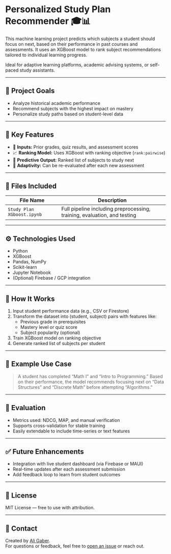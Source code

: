 # Personalized Study Plan Recommender 🎓📊

This machine learning project predicts which subjects a student should focus on next, based on their performance in past courses and assessments. It uses an XGBoost model to rank subject recommendations tailored to individual learning progress.

Ideal for adaptive learning platforms, academic advising systems, or self-paced study assistants.

---

## 🧠 Project Goals

- Analyze historical academic performance
- Recommend subjects with the highest impact on mastery
- Personalize study paths based on student-level data

---

## 🧾 Key Features

- 🔢 **Inputs:** Prior grades, quiz results, and assessment scores
- 📈 **Ranking Model:** Uses XGBoost with ranking objective (`rank:pairwise`)
- 🧮 **Predictive Output:** Ranked list of subjects to study next
- 🔁 **Adaptivity:** Can be re-evaluated after each new assessment

---

## 📂 Files Included

| File Name                    | Description                                      |
|-----------------------------|--------------------------------------------------|
| `Study Plan XGboost.ipynb`   | Full pipeline including preprocessing, training, evaluation, and testing |

---

## ⚙️ Technologies Used

- Python
- XGBoost
- Pandas, NumPy
- Scikit-learn
- Jupyter Notebook
- (Optional) Firebase / GCP integration

---

## 🚀 How It Works

1. Input student performance data (e.g., CSV or Firestore)
2. Transform the dataset into (student, subject) pairs with features like:
   - Previous grade in prerequisites
   - Mastery level or quiz score
   - Subject popularity (optional)
3. Train XGBoost model on ranking objective
4. Generate ranked list of subjects per student

---

## 📌 Example Use Case

> A student has completed “Math I” and “Intro to Programming.” Based on their performance, the model recommends focusing next on “Data Structures” and “Discrete Math” before attempting “Algorithms.”

---

## 🧪 Evaluation

- Metrics used: NDCG, MAP, and manual verification
- Supports cross-validation for stable training
- Easily extendable to include time-series or text features

---

## ✅ Future Enhancements

- Integration with live student dashboard (via Firebase or MAUI)
- Real-time updates after each assessment submission
- Add feedback loop to learn from student outcomes

---

## 📜 License

MIT License — free to use with attribution.

---

## 🤝 Contact

Created by [Ali Gaber](https://linkedin.com/in/ali-gaber-277663316).  
For questions or feedback, feel free to [open an issue](https://github.com/Aligaber24/study-code-ai/issues) or reach out.

